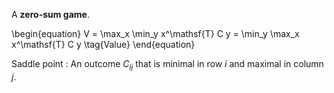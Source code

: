 A **zero-sum game**.

\begin{equation}
V = \max_x \min_y x^\mathsf{T} C y = \min_y \max_x x^\mathsf{T} C y \tag{Value}
\end{equation}

Saddle point
: An outcome $C_{ij}$ that is minimal in row $i$ and maximal in column $j$.